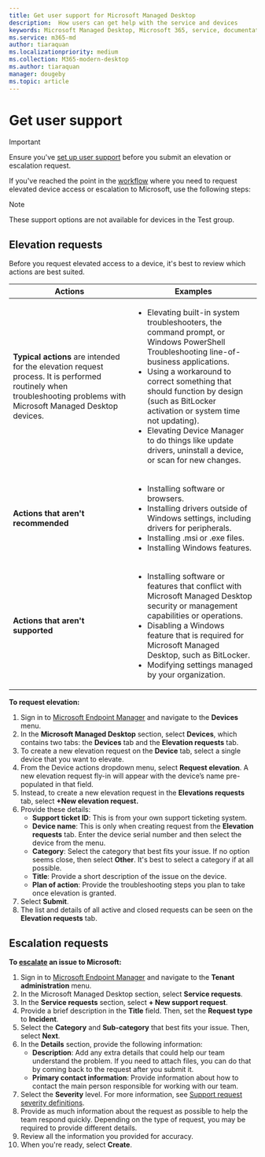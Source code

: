 ```yaml
---
title: Get user support for Microsoft Managed Desktop
description:  How users can get help with the service and devices
keywords: Microsoft Managed Desktop, Microsoft 365, service, documentation
ms.service: m365-md
author: tiaraquan
ms.localizationpriority: medium
ms.collection: M365-modern-desktop
ms.author: tiaraquan
manager: dougeby
ms.topic: article
---
```


# Get user support

> [!IMPORTANT]
> Ensure you've [set up user support](../get-started/enable-support.md) before you submit an elevation or escalation request.

If you've reached the point in the [workflow](../service-description/user-support.md) where you need to request elevated device access or escalation to Microsoft, use the following steps:

>[!NOTE]
>These support options are not available for devices in the Test group.

## Elevation requests

Before you request elevated access to a device, it's best to review which actions are best suited.

| Actions | Examples |
| ------ | ------ |
| **Typical actions** are intended for the elevation request process. It is performed routinely when troubleshooting problems with Microsoft Managed Desktop devices. | <ul><li>Elevating built-in system troubleshooters, the command prompt, or Windows PowerShell Troubleshooting line-of-business applications.</li><li>Using a workaround to correct something that should function by design (such as BitLocker activation or system time not updating).</li><li>Elevating Device Manager to do things like update drivers, uninstall a device, or scan for new changes.</li></ul>
| **Actions that aren't recommended** | <ul><li>Installing software or browsers.</li><li>Installing drivers outside of Windows settings, including drivers for peripherals.</li><li>Installing .msi or .exe files.</li><li>Installing Windows features.</li></ul>
| **Actions that aren't supported** | <ul><li>Installing software or features that conflict with Microsoft Managed Desktop security or management capabilities or operations.</li><li>Disabling a Windows feature that is required for Microsoft Managed Desktop, such as BitLocker.</li><li>Modifying settings managed by your organization.</li><ul>

**To request elevation:**

1. Sign in to [Microsoft Endpoint Manager](https://endpoint.microsoft.com/) and navigate to the **Devices** menu.
1. In the **Microsoft Managed Desktop** section, select **Devices**, which contains two tabs: the **Devices** tab and the **Elevation requests** tab.
1. To create a new elevation request on the **Device** tab, select a single device that you want to elevate.
1. From the Device actions dropdown menu, select **Request elevation**. A new elevation request fly-in will appear with the device’s name pre-populated in that field.
1. Instead, to create a new elevation request in the **Elevations requests** tab, select **+New elevation request.**
1. Provide these details:
    - **Support ticket ID**: This is from your own support ticketing system.
    - **Device name**: This is only when creating request from the **Elevation requests** tab. Enter the device serial number and then select the device from the menu.
    - **Category**: Select the category that best fits your issue. If no option seems close, then select **Other**. It's best to select a category if at all possible.
    - **Title**: Provide a short description of the issue on the device.
    - **Plan of action**: Provide the troubleshooting steps you plan to take once elevation is granted.
1. Select **Submit**.
1. The list and details of all active and closed requests can be seen on the **Elevation requests** tab.

## Escalation requests

**To [escalate](../service-description/user-support.md#escalation-portal) an issue to Microsoft:**

1. Sign in to [Microsoft Endpoint Manager](https://endpoint.microsoft.com/) and navigate to the **Tenant administration** menu.
2. In the Microsoft Managed Desktop section, select **Service requests**.
3. In the **Service requests** section, select **+ New support request**.
4. Provide a brief description in the **Title** field. Then, set the **Request type** to **Incident**.
5. Select the **Category** and **Sub-category** that best fits your issue. Then, select **Next**.
6. In the **Details** section, provide the following information:
    - **Description**: Add any extra details that could help our team understand the problem. If you need to attach files, you can do that by coming back to the request after you submit it.
    - **Primary contact information**: Provide information about how to contact the main person responsible for working with our team.
7. Select the **Severity** level. For more information, see [Support request severity definitions](../working-with-managed-desktop/admin-support.md#support-request-severity-definitions).
8. Provide as much information about the request as possible to help the team respond quickly. Depending on the type of request, you may be required to provide different details.
9. Review all the information you provided for accuracy.
10. When you're ready, select **Create**.
